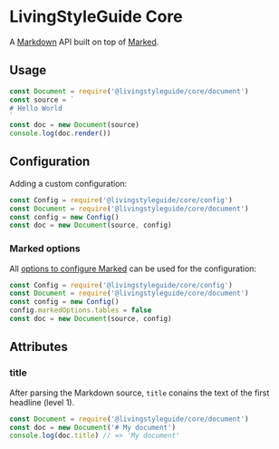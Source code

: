 # LivingStyleGuide Core

A [Markdown] API built on top of [Marked].


## Usage

``` js
const Document = require('@livingstyleguide/core/document')
const source = `
# Hello World
`
const doc = new Document(source)
console.log(doc.render())
```


## Configuration

Adding a custom configuration:

``` js
const Config = require('@livingstyleguide/core/config')
const Document = require('@livingstyleguide/core/document')
const config = new Config()
const doc = new Document(source, config)
```


### Marked options

All [options to configure Marked] can be used for the configuration:

``` js
const Config = require('@livingstyleguide/core/config')
const Document = require('@livingstyleguide/core/document')
const config = new Config()
config.markedOptions.tables = false
const doc = new Document(source, config)
```


## Attributes

### title

After parsing the Markdown source, `title` conains the text of the first
headline (level 1).

``` js
const Document = require('@livingstyleguide/core/document')
const doc = new Document('# My document')
console.log(doc.title) // => 'My document'
```


[Markdown]: https://daringfireball.net/projects/markdown/
[Marked]: https://github.com/chjj/marked
[Options to configure Marked]: https://github.com/chjj/marked#options-1
